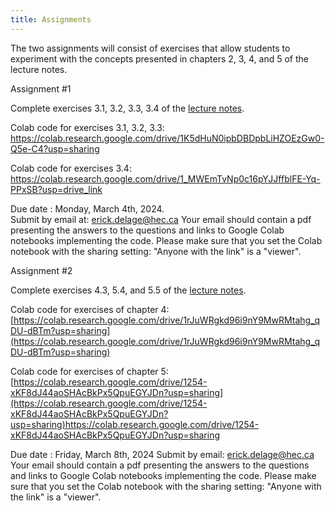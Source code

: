 ```yaml
---
title: Assignments
---
```


The two assignments will consist of exercises that allow students to experiment with the concepts presented in chapters 2, 3, 4, and 5 of the lecture notes.

Assignment #1

Complete exercises 3.1, 3.2, 3.3, 3.4 of the [lecture notes](./LectureNotes_v15.pdf).

Colab code for exercises 3.1, 3.2, 3.3:
https://colab.research.google.com/drive/1K5dHuN0ipbDBDpbLiHZOEzGw0-Q5e-C4?usp=sharing

Colab code for exercises 3.4:
https://colab.research.google.com/drive/1_MWEmTvNp0c16pYJJffblFE-Yq-PPxSB?usp=drive_link

Due date : Monday, March 4th, 2024.   
Submit by email at: [erick.delage@hec.ca](mailto:erick.delage@hec.ca?subject=Solutions_assignment_1)
Your email should contain a pdf presenting the answers to the questions and links to Google Colab notebooks implementing the code. Please make sure that you set the Colab notebook with the sharing setting: "Anyone with the link" is a "viewer".

Assignment #2

Complete exercises 4.3, 5.4, and 5.5 of the [lecture notes](./LectureNotes_v15.pdf).

Colab code for exercises of chapter 4:
[https://colab.research.google.com/drive/1rJuWRgkd96i9nY9MwRMtahg_qDU-dBTm?usp=sharing](https://colab.research.google.com/drive/1rJuWRgkd96i9nY9MwRMtahg_qDU-dBTm?usp=sharing)

Colab code for exercises of chapter 5:
[https://colab.research.google.com/drive/1254-xKF8dJ44aoSHAcBkPx5QpuEGYJDn?usp=sharing](https://colab.research.google.com/drive/1254-xKF8dJ44aoSHAcBkPx5QpuEGYJDn?usp=sharing)https://colab.research.google.com/drive/1254-xKF8dJ44aoSHAcBkPx5QpuEGYJDn?usp=sharing

Due date : Friday, March 8th, 2024
Submit by email: [erick.delage@hec.ca](mailto:erick.delage@hec.ca?subject=Solutions_assignment_2)
Your email should contain a pdf presenting the answers to the questions and links to Google Colab notebooks implementing the code. Please make sure that you set the Colab notebook with the sharing setting: "Anyone with the link" is a "viewer".

